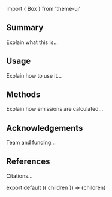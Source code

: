 import { Box } from 'theme-ui'

## Summary

Explain what this is...

## Usage

Explain how to use it...

## Methods

Explain how emissions are calculated...

## Acknowledgements

Team and funding...

## References

Citations...

export default ({ children }) => <Box>{children}</Box>
